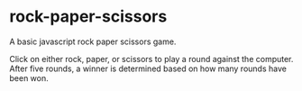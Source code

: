 # rock-paper-scissors
A basic javascript rock paper scissors game.

Click on either rock, paper, or scissors to play a round against the computer.
After five rounds, a winner is determined based on how many rounds have been won.
